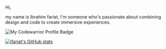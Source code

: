 

Hi, 

my name is Ibrahim fariat, I'm someone who's passionate about combining design and code to create immersive experiences.

![My Codewarrior Profile Badge](https://www.codewars.com/users/fariato/badges/large)

[![ifariat's GitHub stats](https://github-readme-stats.vercel.app/api?username=ifariat)](https://github.com/anuraghazra/github-readme-stats)


